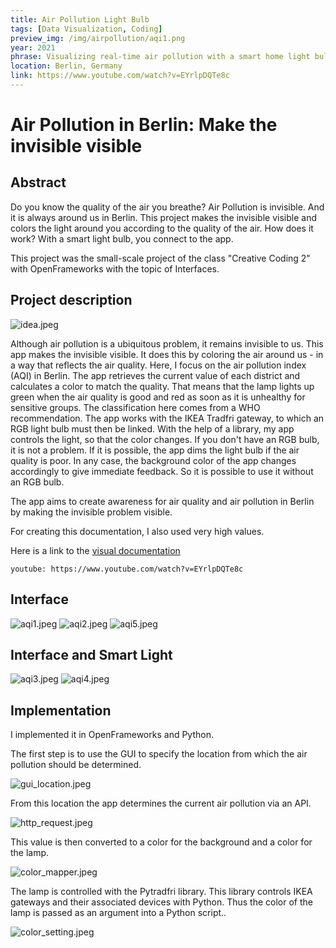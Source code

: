 ```yaml
---
title: Air Pollution Light Bulb
tags: [Data Visualization, Coding]
preview_img: /img/airpollution/aqi1.png
year: 2021
phrase: Visualizing real-time air pollution with a smart home light bulb
location: Berlin, Germany
link: https://www.youtube.com/watch?v=EYrlpDQTe8c
---
```


# Air Pollution in Berlin: Make the invisible visible

## Abstract

Do you know the quality of the air you breathe? Air Pollution is invisible. And it is always around us in Berlin. This project makes the invisible visible and colors the light around you according to the quality of the air. How does it work? With a smart light bulb, you connect to the app.

This project was the small-scale project of the class "Creative Coding 2" with OpenFrameworks with the topic of Interfaces.

## Project description

![idea.jpeg](/img/airpollution/idea.jpeg)

Although air pollution is a ubiquitous problem, it remains invisible to us. This app makes the invisible visible. It does this by coloring the air around us - in a way that reflects the air quality. Here, I focus on the air pollution index (AQI) in Berlin. The app retrieves the current value of each district and calculates a color to match the quality. That means that the lamp lights up green when the air quality is good and red as soon as it is unhealthy for sensitive groups. The classification here comes from a WHO recommendation. The app works with the IKEA Tradfri gateway, to which an RGB light bulb must then be linked. With the help of a library, my app controls the light, so that the color changes. If you don't have an RGB bulb, it is not a problem. If it is possible, the app dims the light bulb if the air quality is poor. In any case, the background color of the app changes accordingly to give immediate feedback. So it is possible to use it without an RGB bulb.

The app aims to create awareness for air quality and air pollution in Berlin by making the invisible problem visible.

For creating this documentation, I also used very high values.

Here is a link to the [visual documentation](https://www.youtube.com/watch?v=EYrlpDQTe8c)

`youtube: https://www.youtube.com/watch?v=EYrlpDQTe8c`

## Interface

![aqi1.jpeg](/img/airpollution/aqi1.png)
![aqi2.jpeg](/img/airpollution/aqi2.png)
![aqi5.jpeg](/img/airpollution/aqi5.png)

## Interface and Smart Light

![aqi3.jpeg](/img/airpollution/aqi3.png)
![aqi4.jpeg](/img/airpollution/aqi4.png)

## Implementation

I implemented it in OpenFrameworks and Python.

The first step is to use the GUI to specify the location from which the air pollution should be determined.

![gui_location.jpeg](/img/airpollution/gui_location.jpeg)

From this location the app determines the current air pollution via an API.

![http_request.jpeg](/img/airpollution/http_request.jpeg)

This value is then converted to a color for the background and a color for the lamp.

![color_mapper.jpeg](/img/airpollution/color_mapper.jpeg)

The lamp is controlled with the Pytradfri library. This library controls IKEA gateways and their associated devices with Python. Thus the color of the lamp is passed as an argument into a Python script..

![color_setting.jpeg](/img/airpollution/color_setting.jpeg)
